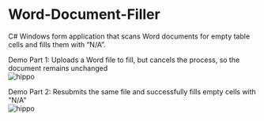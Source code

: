 # Word-Document-Filler
C# Windows form application that scans Word documents for empty table cells and fills them with “N/A”.

Demo Part 1: Uploads a Word file to fill, but cancels the process, so the document remains unchanged  
![hippo](https://media.giphy.com/media/XtIU9midCOuQQMTLu7/giphy.gif)  
  
Demo Part 2: Resubmits the same file and successfully fills empty cells with "N/A"  
![hippo](https://media.giphy.com/media/QLIDZLjn207fU3w3JR/giphy.gif)  
